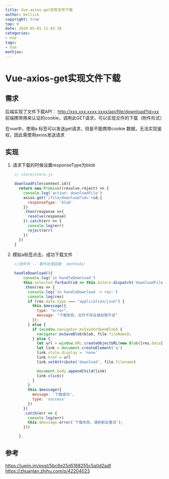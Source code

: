 ```yaml
---
title: Vue-axios-get实现文件下载
author: bellick
copyright: true
top: 0
date: 2020-05-01 11:42:38
categories:
- Vue
tags:
- Vue
mathjax:
---
```


# Vue-axios-get实现文件下载

## 需求

后端实现了文件下载API： http://xxx.xxx.xxxx.xxxx/api/file/download?id=xx
前端携带用来认证的cookie，调用此GET请求，可以实现文件的下载（附件形式）

在vue中，使用a 标签可以发送get请求，但是不能携带cookie 数据，无法实现鉴权，因此需使用axios发送请求

## 实现

1. 请求下载的时候设置responseType为blob

```js
	// store/store.js

	downloadFile(context,id){
      return new Promise((resolve,reject) => {
        console.log('action: downloadFile')
        axios.get('/file/download?id='+id,{
          responseType: 'blob'
        })
        .then(response =>{
          resolve(response)
        }).catch(err => {
          console.log(err)
          reject(err)
        })
      })
    }
````

2. 模拟a标签点击，成功下载文件

```js
	//组件内 -- 事件处理函数 （methods）

	handleDownload(){
        console.log('in handleDownload')
        this.selected.forEach(id => this.$store.dispatch('downloadFile',id)
        .then(res => {
          console.log('in handleDownload -> res:')
          console.log(res)
          if (res.data.type === "application/json") {
            this.$message({
              type: "error",
              message: "下载失败，文件不存在或权限不足"
            });
          } else {
            if (window.navigator.msSaveOrOpenBlob) {
              navigator.msSaveBlob(blob, file.fileName);
            } else {
              let url = window.URL.createObjectURL(new Blob([res.data]))
              let link = document.createElement('a')
              link.style.display = 'none'
              link.href = url
              link.setAttribute('download', file.filename)

              document.body.appendChild(link)
              link.click()
            }
          }
          this.$message({
            message: '下载成功',
            type: 'success'
          })
        })
        .catch(err => {
          console.log(err)
          this.$message.error('下载失败，请刷新后重试');
        }))

      },
````


## 参考

https://juejin.im/post/5bc6e25d5188255c5a0d2adf
https://zhuanlan.zhihu.com/p/42204023